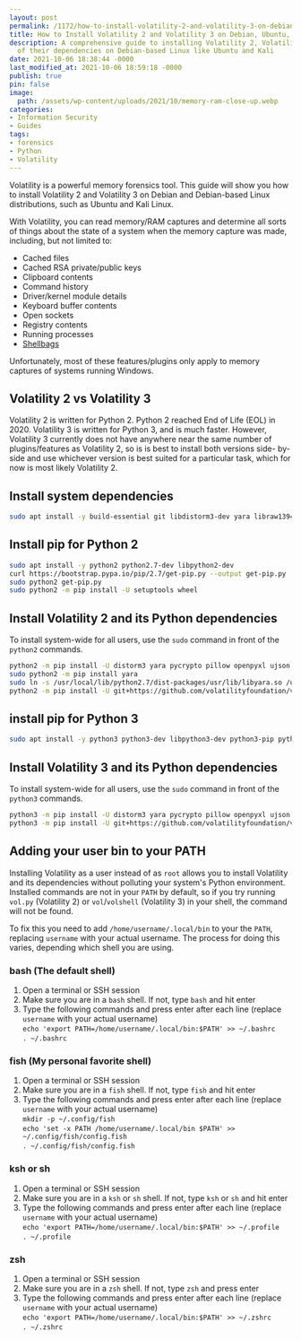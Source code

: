 ```yaml
---
layout: post
permalink: /1172/how-to-install-volatility-2-and-volatility-3-on-debian-ubuntu-or-kali-linux/
title: How to Install Volatility 2 and Volatility 3 on Debian, Ubuntu, or Kali Linux
description: A comprehensive guide to installing Volatility 2, Volatility 3, and all
  of their dependencies on Debian-based Linux like Ubuntu and Kali
date: 2021-10-06 18:38:44 -0000
last_modified_at: 2021-10-06 18:59:18 -0000
publish: true
pin: false
image:
  path: /assets/wp-content/uploads/2021/10/memory-ram-close-up.webp
categories:
- Information Security
- Guides
tags:
- forensics
- Python
- Volatility
---
```

Volatility is a powerful memory forensics tool. This guide will show you how
to install Volatility 2 and Volatility 3 on Debian and Debian-based Linux
distributions, such as Ubuntu and Kali Linux.

With Volatility, you can read memory/RAM captures and determine all sorts of
things about the state of a system when the memory capture was made,
including, but not limited to:

* Cached files
* Cached RSA private/public keys
* Clipboard contents
* Command history
* Driver/kernel module details
* Keyboard buffer contents
* Open sockets
* Registry contents
* Running processes
* [Shellbags](https://medium.com/ce-digital-forensics/shellbag-analysis-18c9b2e87ac7)

Unfortunately, most of these features/plugins only apply to memory captures of
systems running Windows.

## Volatility 2 vs Volatility 3

Volatility 2 is written for Python 2. Python 2 reached End of Life (EOL) in
2020. Volatility 3 is written for Python 3, and is much faster. However,
Volatility 3 currently does not have anywhere near the same number of
plugins/features as Volatility 2, so is is best to install both versions side-
by-side and use whichever version is best suited for a particular task, which
for now is most likely Volatility 2.

## Install system dependencies

```bash
sudo apt install -y build-essential git libdistorm3-dev yara libraw1394-11 libcapstone-dev capstone-tool tzdata
```

## Install pip for Python 2

```bash
sudo apt install -y python2 python2.7-dev libpython2-dev
curl https://bootstrap.pypa.io/pip/2.7/get-pip.py --output get-pip.py
sudo python2 get-pip.py
sudo python2 -m pip install -U setuptools wheel
```

## Install Volatility 2 and its Python dependencies

To install system-wide for all users, use the `sudo` command in front of the
`python2` commands.

```bash
python2 -m pip install -U distorm3 yara pycrypto pillow openpyxl ujson pytz ipython capstone
sudo python2 -m pip install yara
sudo ln -s /usr/local/lib/python2.7/dist-packages/usr/lib/libyara.so /usr/lib/libyara.so
python2 -m pip install -U git+https://github.com/volatilityfoundation/volatility.git
```

## install pip for Python 3

```bash
sudo apt install -y python3 python3-dev libpython3-dev python3-pip python3-setuptools python3-wheel
```

## Install Volatility 3 and its Python dependencies

To install system-wide for all users, use the `sudo` command in front of the
`python3` commands.

```bash
python3 -m pip install -U distorm3 yara pycrypto pillow openpyxl ujson pytz ipython capstone
python3 -m pip install -U git+https://github.com/volatilityfoundation/volatility3.git
```

## Adding your user bin to your PATH

Installing Volatility as a user instead of as `root` allows you to install
Volatility and its dependencies without polluting your system's Python
environment. Installed commands are not in your `PATH` by default, so if you
try running `vol.py` (Volatility 2) or `vol`/`volshell` (Volatility 3) in your
shell, the command will not be found.

To fix this you need to add `/home/username/.local/bin` to your the `PATH`,
replacing `username` with your actual username. The process for doing this
varies, depending which shell you are using.

### bash (The default shell)

  1. Open a terminal or SSH session
  2. Make sure you are in a `bash` shell. If not, type `bash` and hit enter
  3. Type the following commands and press enter after each line (replace `username` with your actual username)  
`echo 'export PATH=/home/username/.local/bin:$PATH' >> ~/.bashrc`  
`. ~/.bashrc`

### fish (My personal favorite shell)

  1. Open a terminal or SSH session
  2. Make sure you are in a `fish` shell. If not, type `fish` and hit enter
  3. Type the following commands and press enter after each line (replace `username` with your actual username)  
`mkdir -p ~/.config/fish`  
`echo 'set -x PATH /home/username/.local/bin $PATH' >>
~/.config/fish/config.fish`  
`. ~/.config/fish/config.fish`

### ksh or sh

  1. Open a terminal or SSH session
  2. Make sure you are in a `ksh` or `sh` shell. If not, type `ksh` or `sh` and hit enter
  3. Type the following commands and press enter after each line (replace `username` with your actual username)  
`echo 'export PATH=/home/username/.local/bin:$PATH' >> ~/.profile`  
`. ~/.profile`

### zsh

  1. Open a terminal or SSH session
  2. Make sure you are in a `zsh` shell. If not, type `zsh` and press enter
  3. Type the following commands and press enter after each line (replace `username` with your actual username)  
`echo 'export PATH=/home/username/.local/bin:$PATH' >> ~/.zshrc`  
`. ~/.zshrc`
